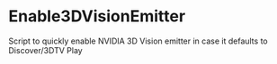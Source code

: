 # Enable3DVisionEmitter
Script to quickly enable NVIDIA 3D Vision emitter in case it defaults to Discover/3DTV Play
